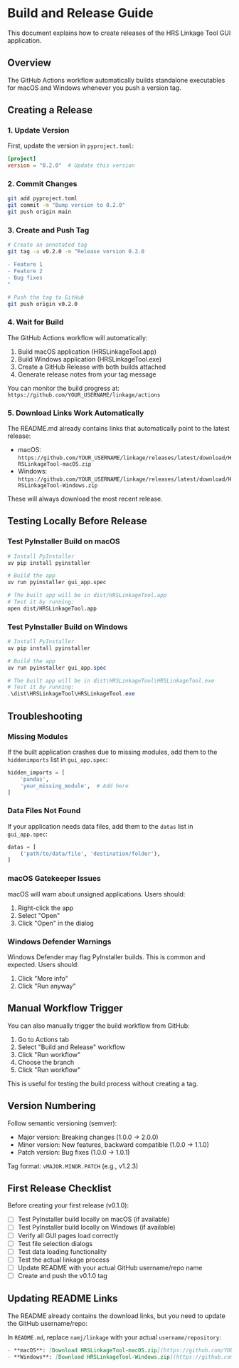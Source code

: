 # Build and Release Guide

This document explains how to create releases of the HRS Linkage Tool GUI application.

## Overview

The GitHub Actions workflow automatically builds standalone executables for macOS and Windows whenever you push a version tag.

## Creating a Release

### 1. Update Version

First, update the version in `pyproject.toml`:

```toml
[project]
version = "0.2.0"  # Update this version
```

### 2. Commit Changes

```bash
git add pyproject.toml
git commit -m "Bump version to 0.2.0"
git push origin main
```

### 3. Create and Push Tag

```bash
# Create an annotated tag
git tag -a v0.2.0 -m "Release version 0.2.0

- Feature 1
- Feature 2
- Bug fixes
"

# Push the tag to GitHub
git push origin v0.2.0
```

### 4. Wait for Build

The GitHub Actions workflow will automatically:
1. Build macOS application (HRSLinkageTool.app)
2. Build Windows application (HRSLinkageTool.exe)
3. Create a GitHub Release with both builds attached
4. Generate release notes from your tag message

You can monitor the build progress at:
`https://github.com/YOUR_USERNAME/linkage/actions`

### 5. Download Links Work Automatically

The README.md already contains links that automatically point to the latest release:
- macOS: `https://github.com/YOUR_USERNAME/linkage/releases/latest/download/HRSLinkageTool-macOS.zip`
- Windows: `https://github.com/YOUR_USERNAME/linkage/releases/latest/download/HRSLinkageTool-Windows.zip`

These will always download the most recent release.

## Testing Locally Before Release

### Test PyInstaller Build on macOS

```bash
# Install PyInstaller
uv pip install pyinstaller

# Build the app
uv run pyinstaller gui_app.spec

# The built app will be in dist/HRSLinkageTool.app
# Test it by running:
open dist/HRSLinkageTool.app
```

### Test PyInstaller Build on Windows

```powershell
# Install PyInstaller
uv pip install pyinstaller

# Build the app
uv run pyinstaller gui_app.spec

# The built app will be in dist\HRSLinkageTool\HRSLinkageTool.exe
# Test it by running:
.\dist\HRSLinkageTool\HRSLinkageTool.exe
```

## Troubleshooting

### Missing Modules

If the built application crashes due to missing modules, add them to the `hiddenimports` list in `gui_app.spec`:

```python
hidden_imports = [
    'pandas',
    'your_missing_module',  # Add here
]
```

### Data Files Not Found

If your application needs data files, add them to the `datas` list in `gui_app.spec`:

```python
datas = [
    ('path/to/data/file', 'destination/folder'),
]
```

### macOS Gatekeeper Issues

macOS will warn about unsigned applications. Users should:
1. Right-click the app
2. Select "Open"
3. Click "Open" in the dialog

### Windows Defender Warnings

Windows Defender may flag PyInstaller builds. This is common and expected. Users should:
1. Click "More info"
2. Click "Run anyway"

## Manual Workflow Trigger

You can also manually trigger the build workflow from GitHub:

1. Go to Actions tab
2. Select "Build and Release" workflow
3. Click "Run workflow"
4. Choose the branch
5. Click "Run workflow"

This is useful for testing the build process without creating a tag.

## Version Numbering

Follow semantic versioning (semver):
- Major version: Breaking changes (1.0.0 → 2.0.0)
- Minor version: New features, backward compatible (1.0.0 → 1.1.0)
- Patch version: Bug fixes (1.0.0 → 1.0.1)

Tag format: `vMAJOR.MINOR.PATCH` (e.g., v1.2.3)

## First Release Checklist

Before creating your first release (v0.1.0):

- [ ] Test PyInstaller build locally on macOS (if available)
- [ ] Test PyInstaller build locally on Windows (if available)
- [ ] Verify all GUI pages load correctly
- [ ] Test file selection dialogs
- [ ] Test data loading functionality
- [ ] Test the actual linkage process
- [ ] Update README with your actual GitHub username/repo name
- [ ] Create and push the v0.1.0 tag

## Updating README Links

The README already contains the download links, but you need to update the GitHub username/repo:

In `README.md`, replace `namj/linkage` with your actual `username/repository`:

```markdown
- **macOS**: [Download HRSLinkageTool-macOS.zip](https://github.com/YOUR_USERNAME/YOUR_REPO/releases/latest/download/HRSLinkageTool-macOS.zip)
- **Windows**: [Download HRSLinkageTool-Windows.zip](https://github.com/YOUR_USERNAME/YOUR_REPO/releases/latest/download/HRSLinkageTool-Windows.zip)
```

